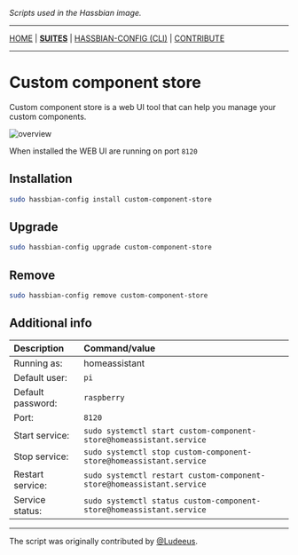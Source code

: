 _Scripts used in the Hassbian image._

***

[HOME](/hassbian-scripts/) | [**SUITES**](/hassbian-scripts/suites) | [HASSBIAN-CONFIG (CLI)](/hassbian-scripts/cli) | [CONTRIBUTE](/hassbian-scripts/contribute)

***

# Custom component store

Custom component store is a web UI tool that can help you manage your custom components.

![overview](https://camo.githubusercontent.com/b01a7e30e5c8d5938eed8091ec23ad9b4dc84cfe/68747470733a2f2f692e6962622e636f2f42737a714c58722f64656d6f2e676966)

When installed the WEB UI are running on port `8120`

## Installation

```bash
sudo hassbian-config install custom-component-store
```

## Upgrade

```bash
sudo hassbian-config upgrade custom-component-store
```

## Remove

```bash
sudo hassbian-config remove custom-component-store
```

## Additional info

Description | Command/value
:--- | :---
Running as: | homeassistant
Default user: | `pi`
Default password: | `raspberry`
Port: | `8120`
Start service: | `sudo systemctl start custom-component-store@homeassistant.service`
Stop service: | `sudo systemctl stop custom-component-store@homeassistant.service`
Restart service: | `sudo systemctl restart custom-component-store@homeassistant.service`
Service status: | `sudo systemctl status custom-component-store@homeassistant.service`

***

The script was originally contributed by [@Ludeeus][ludeeus].

<!--- Links --->
[ludeeus]: https://github.com/ludeeus
